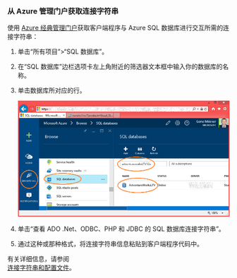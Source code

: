 
<!--
includes/sql-database-include-connection-string-20-portalshots.md

Latest Freshness check:  2015-09-02 , GeneMi.

## Connection string
-->


### 从 Azure  管理门户获取连接字符串


使用 [Azure 经典管理门户](https://manage.windowsazure.cn/)获取客户端程序与 Azure SQL 数据库进行交互所需的连接字符串：


1. 单击“所有项目”>“SQL 数据库”。

2. 在“SQL 数据库”边栏选项卡左上角附近的筛选器文本框中输入你的数据库的名称。

3. 单击数据库所对应的行。
 
	![用于隔离数据库的筛选器][10-FilterDatabase]

5. 单击“查看 ADO .Net、ODBC、PHP 和 JDBC 的 SQL 数据库连接字符串”。

 
7. 通过这种或那种格式，将连接字符串信息粘贴到客户端程序代码中。



有关详细信息，请参阅<br/>[连接字符串和配置文件](http://msdn.microsoft.com/zh-cn/library/ms254494.aspx)。



<!-- Image references. -->

[10-FilterDatabase]: ./media/sql-database-include-connection-string-20-portalshots/connqry-connstr-a.png

[20-CopyAdoConnectionString]: ./media/sql-database-include-connection-string-20-portalshots/connqry-connstr-b.png


<!--
These three includes/ files are a sequenced set, but you can pick and choose:

includes/sql-database-include-connection-string-20-portalshots.md
includes/sql-database-include-connection-string-30-compare.md
includes/sql-database-include-connection-string-40-config.md
-->

<!---HONumber=74-->